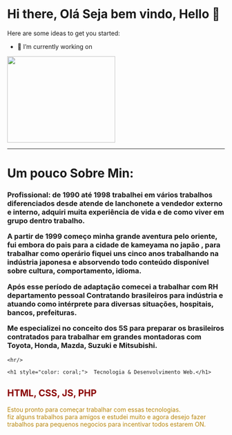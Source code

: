 # Hi there, Olá Seja bem vindo, Hello 👋



Here are some ideas to get you started:

- 🔭 I’m currently working on 


<div class="img">
    <img src="https://user-images.githubusercontent.com/16795064/133941017-fbd1989e-bc20-4915-9f10-c3b45bb3b66d.png" width="250px" height="200px" alt="">
</div>
<hr/>

<h1>Um pouco Sobre Min:</h1> 
<h3> Profissional:  de 1990 até 1998 trabalhei em vários trabalhos diferenciados desde atende de lanchonete a vendedor externo e interno, adquiri muita experiência de vida e de como viver em grupo dentro trabalho.

A partir de 1999 começo minha grande aventura pelo oriente, fui embora do pais para a cidade de kameyama no japão , para trabalhar como operário fiquei uns cinco anos trabalhando na indústria japonesa e absorvendo todo conteúdo disponível sobre cultura, comportamento, idioma. 

Após esse período de adaptação comecei a trabalhar com RH departamento pessoal
Contratando brasileiros para indústria e atuando como intérprete para diversas situações, hospitais, bancos, prefeituras. 

Me especializei no conceito dos 5S para preparar os brasileiros contratados para trabalhar em grandes montadoras com Toyota, Honda, Mazda, Suzuki e Mitsubishi.
    </h3>
    
    <hr/>
    
    <h1 style="color: coral;">  Tecnologia & Desenvolvimento Web.</h1>

<h2 style="color: darkred;">
HTML, CSS, JS, PHP 
</h2>

<p style="color: darkgoldenrod;">
Estou pronto para começar trabalhar com essas tecnologias. <br>
fiz alguns trabalhos para amigos e estudei muito e agora desejo fazer trabalhos para pequenos negocios para 
incentivar todos estarem ON. 
</p>

 

